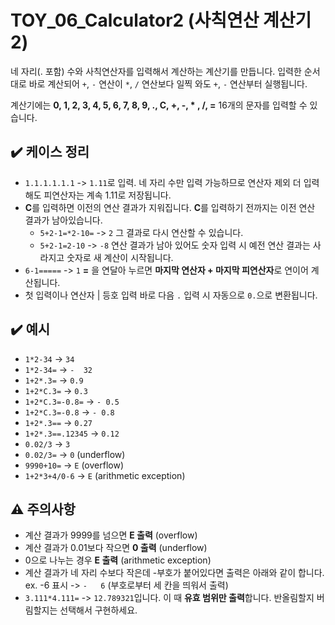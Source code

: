 # TOY_06_Calculator2 (사칙연산 계산기2)

네 자리(. 포함) 수와 사칙연산자를 입력해서 계산하는 계산기를 만듭니다.
입력한 순서대로 바로 계산되어 `+`, `-` 연산이 `*`, `/` 연산보다 일찍 와도 `+`, `-` 연산부터 실행됩니다.   

계산기에는 **0, 1, 2, 3, 4, 5, 6, 7, 8, 9, ., C, +, -, * , /, =** 16개의 문자를 입력할 수 있습니다.  

## :heavy_check_mark: 케이스 정리   

* `1.1.1.1.1.1` -> `1.11`로 입력. 네 자리 수만 입력 가능하므로 연산자 제외 더 입력해도 피연산자는 계속 1.11로 저장됩니다.   
* **C**를 입력하면 이전의 연산 결과가 지워집니다. **C**를 입력하기 전까지는 이전 연산 결과가 남아있습니다. 
  - `5+2-1=*2-10=` -> `2` 그 결과로 다시 연산할 수 있습니다.   
  - `5+2-1=2-10` -> `-8` 연산 결과가 남아 있어도 숫자 입력 시 예전 연산 결과는 사라지고 숫자로 새 계산이 시작됩니다.   
* `6-1=====` -> `1` **=** 을 연달아 누르면 **마지막 연산자 + 마지막 피연산자**로 연이어 계산됩니다.   
* 첫 입력이나 연산자 | 등호 입력 바로 다음 `.` 입력 시 자동으로 `0.`으로 변환됩니다.    

## :heavy_check_mark: 예시    
 
- `1*2-34` -> `34`   
- `1*2-34=` -> `-  32`    
- `1+2*.3=` -> `0.9`   
- `1+2*C.3=` -> `0.3`   
- `1+2*C.3=-0.8=` -> `- 0.5`   
- `1+2*C.3=-0.8` -> `- 0.8`   
- `1+2*.3==` -> `0.27`    
- `1+2*.3==.12345` -> `0.12`   
- `0.02/3` -> `3`    
- `0.02/3=` -> `0` (underflow)   
- `9990+10=` -> `E` (overflow)   
- `1+2*3+4/0-6` -> `E` (arithmetic exception)     
    

## :warning: 주의사항    

* 계산 결과가 9999를 넘으면 **E 출력** (overflow)   
* 계산 결과가 0.01보다 작으면 **0 출력** (underflow)   
* 0으로 나누는 경우 **E 출력** (arithmetic exception)    
* 계산 결과가 네 자리 수보다 작은데 -부호가 붙어있다면 출력은 아래와 같이 합니다.   
  ex. -6 표시 -> `-   6`  (부호로부터 세 칸을 띄워서 출력)   
* `3.111*4.111=` -> `12.789321`입니다. 이 때 **유효 범위만 출력**합니다. 반올림할지 버림할지는 선택해서 구현하세요.   

